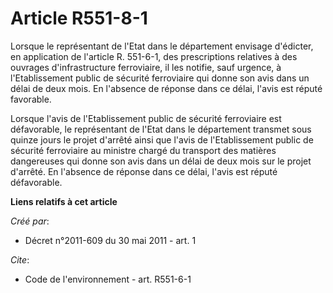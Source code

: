 # Article R551-8-1

Lorsque le représentant de l'Etat dans le département envisage d'édicter, en application de l'article R. 551-6-1, des
prescriptions relatives à des ouvrages d'infrastructure ferroviaire, il les notifie, sauf urgence, à l'Etablissement public
de sécurité ferroviaire qui donne son avis dans un délai de deux mois. En l'absence de réponse dans ce délai, l'avis est
réputé favorable. 

Lorsque l'avis de l'Etablissement public de sécurité ferroviaire est défavorable, le représentant de l'Etat dans le
département transmet sous quinze jours le projet d'arrêté ainsi que l'avis de l'Etablissement public de sécurité ferroviaire
au ministre chargé du transport des matières dangereuses qui donne son avis dans un délai de deux mois sur le projet
d'arrêté. En l'absence de réponse dans ce délai, l'avis est réputé défavorable.

**Liens relatifs à cet article**

_Créé par_:

  - Décret n°2011-609 du 30 mai 2011 - art. 1

_Cite_:

  - Code de l'environnement - art. R551-6-1
